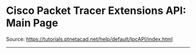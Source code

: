# Cisco Packet Tracer Extensions API: Main Page

Source: https://tutorials.ptnetacad.net/help/default/IpcAPI/index.html

---



